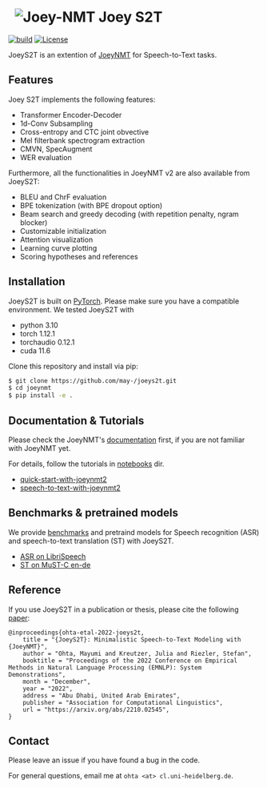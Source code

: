 # &nbsp; ![Joey-NMT](joey2-small.png) Joey S2T
[![build](https://github.com/may-/joeys2t/actions/workflows/main.yml/badge.svg)](https://github.com/may-/joeys2t/actions/workflows/main.yml)
[![License](https://img.shields.io/badge/License-Apache_2.0-blue.svg)](https://opensource.org/licenses/Apache-2.0)


JoeyS2T is an extention of [JoeyNMT](https://github.com/joeynmt/joeynmt) for Speech-to-Text tasks.

## Features
Joey S2T implements the following features:
- Transformer Encoder-Decoder
- 1d-Conv Subsampling
- Cross-entropy and CTC joint obvective
- Mel filterbank spectrogram extraction
- CMVN, SpecAugment
- WER evaluation

Furthermore, all the functionalities in JoeyNMT v2 are also available from JoeyS2T:
- BLEU and ChrF evaluation
- BPE tokenization (with BPE dropout option)
- Beam search and greedy decoding (with repetition penalty, ngram blocker)
- Customizable initialization
- Attention visualization
- Learning curve plotting
- Scoring hypotheses and references



## Installation

JoeyS2T is built on [PyTorch](https://pytorch.org/). Please make sure you have a compatible environment.
We tested JoeyS2T with
- python 3.10
- torch 1.12.1
- torchaudio 0.12.1
- cuda 11.6

Clone this repository and install via pip:
```bash
$ git clone https://github.com/may-/joeys2t.git
$ cd joeynmt
$ pip install -e .
```



## Documentation & Tutorials

Please check the JoeyNMT's [documentation](https://joeynmt.readthedocs.io) first, if you are not familiar with JoeyNMT yet.

For details, follow the tutorials in [notebooks](notebooks) dir.

- [quick-start-with-joeynmt2](notebooks/quick-start-with-joeynmt2.ipynb)
- [speech-to-text-with-joeynmt2](notebooks/joeyS2T_ASR_tutorial.ipynb)



## Benchmarks & pretrained models

We provide [benchmarks](benchmarks_s2t.md) and pretraind models for Speech recognition (ASR) and speech-to-text translation (ST) with JoeyS2T.

- [ASR on LibriSpeech](benchmarks_s2t.md#librispeech)
- [ST on MuST-C en-de](benchmarks_s2t.md#must-c-v2-en-de)

## Reference
If you use JoeyS2T in a publication or thesis, please cite the following [paper](https://arxiv.org/abs/2210.02545):

```
@inproceedings{ohta-etal-2022-joeys2t,
    title = "{JoeyS2T}: Minimalistic Speech-to-Text Modeling with {JoeyNMT}",
    author = "Ohta, Mayumi and Kreutzer, Julia and Riezler, Stefan",
    booktitle = "Proceedings of the 2022 Conference on Empirical Methods in Natural Language Processing (EMNLP): System Demonstrations",
    month = "December",
    year = "2022",
    address = "Abu Dhabi, United Arab Emirates",
    publisher = "Association for Computational Linguistics",
    url = "https://arxiv.org/abs/2210.02545",
}
```

## Contact
Please leave an issue if you have found a bug in the code.

For general questions, email me at `ohta <at> cl.uni-heidelberg.de`.

